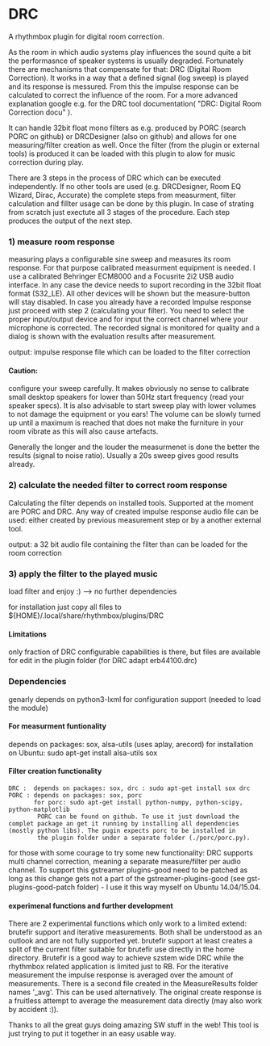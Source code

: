 DRC
============

A rhythmbox plugin for digital room correction.

As the room in which audio systems play influences the sound quite a bit the performasnce of speaker systems is usually degraded. Fortunately there are mechanisms that compensate for that: DRC (Digital Room Correction). It works in a way that a defined signal (log sweep) is played and its response is messured. From this the impulse response can be calculated to correct the influence of the room.
For a more advanced explanation google e.g. for the DRC tool documentation( "DRC: Digital Room Correction docu" ).

It can handle 32bit float mono filters as e.g. produced by PORC (search PORC on github) or DRCDesigner (also on github) and allows for one measuring/filter creation as well. Once the filter (from the plugin or external tools) is produced it can be loaded with this plugin to alow for music correction during play.

There are 3 steps in the process of DRC which can be executed independently. If no other tools are used (e.g. DRCDesigner, Room EQ Wizard, Dirac, Accurate) the complete steps from measurment, filter calculation and fillter usage can be done by this plugin.
In case of strating from scratch just exectute all 3 stages of the procedure. Each step produces the output of the next step.

<h3>1) measure room response</h3>

measuring plays a configurable sine sweep and measures its room response. For that purpose calibrated measurment equipment is needed. I use a calibrated Behringer ECM8000 and a Focusrite 2i2 USB audio interface. In any case the device needs to suport recording in the 32bit float format (S32_LE). All other devices will be shown but the measure-button will stay disabled. In case you already have a recorded Impulse response just proceed with step 2 (calculating your filter).
You need to select the proper input/output device and for input the correct channel where your microphone is corrected. The recorded signal is monitored for quality and a dialog is shown with the evaluation results after measurement.

output: impulse response file which can be loaded to the filter correction

<h4>Caution:</h4>

configure your sweep carefully. It makes obviously no sense to calibrate small desktop speakers for lower than 50Hz start frequency (read your speaker specs). It is also advisable to start sweep play with lower volumes to not damage the equipment or you ears! The volume can be slowly turned up until a maximum is reached that does not make the furniture in your room vibrate as this will also cause artefacts.

Generally the longer and the louder the measurmenet is done the better the results (signal to noise ratio). Usually a 20s sweep gives good results already.

<h3>2) calculate the needed filter to correct room response </h3>

Calculating the filter depends on installed tools. Supported at the moment are PORC and DRC. Any way of created impulse response audio file can be used: either created by previous measurement step or by a another external tool.

output: a 32 bit audio file containing the filter than can be loaded for the room correction

<h3>3) apply the filter to the played music</h3>

load filter and enjoy :) --> no further dependencies

for installation just copy all files to ${HOME}/.local/share/rhythmbox/plugins/DRC

<h4>Limitations</h4>

only fraction of DRC configurable capabilities is there, but files are available for edit in the plugin folder (for DRC adapt erb44100.drc)
		
<h3>Dependencies</h3>
genarly depends on python3-lxml for configuration support (needed to load the module)
<h4>For measurment funtionality</h4>

depends on packages: sox, alsa-utils (uses aplay, arecord)
for installation on Ubuntu: sudo apt-get install alsa-utils sox
    
<h4>Filter creation functionality</h4>

	DRC :  depends on packages: sox, drc : sudo apt-get install sox drc
	PORC : depends on packages: sox, porc
	       for porc: sudo apt-get install python-numpy, python-scipy, python-matplotlib
            PORC can be found on github. To use it just download the complet package an get it running by installing all dependencies (mostly python libs). The pugin expects porc to be installed in
            the plugin folder under a separate folder (./porc/porc.py).

for those with some courage to try some new functionality: DRC supports multi channel correction, meaning a separate measure/filter per audio channel. To support this gstreamer plugins-good need to be patched as long as this change gets not a part of the gstreamer-plugins-good (see gst-plugins-good-patch folder) - I use it this way myself on Ubuntu 14.04/15.04.

<h4>experimenal functions and further development</h4>
There are 2 experimental functions which only work to a limited extend: brutefir support and iterative measurements. Both shall be understood as an outlook and are not fully supported yet. brutefir support at least creates a split of the current filter suitable for brutefir use directly in the home directory. Brutefir is a good way to achieve szstem wide DRC while the rhythmbox related application is limited just to RB.
For the iterative measurement the impulse response is averaged over the amount of measurements. There is a second file created in the MeasureResults folder names '_avg'. This can be used alternatively. The original create response is a fruitless attempt to average the measurement data directly (may also work by accident :)).

Thanks to all the great guys doing amazing SW stuff in the web! This tool is just trying to put it together in an easy usable way.
